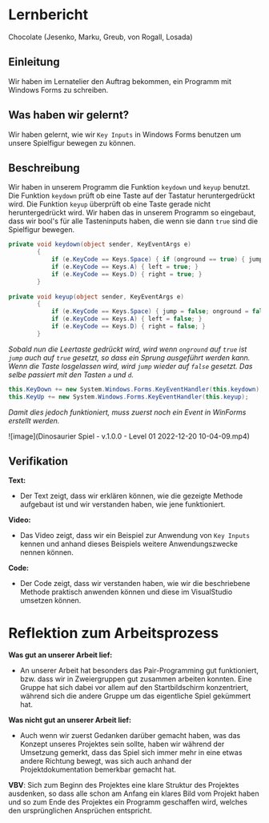 # Lernbericht

Chocolate (Jesenko, Marku, Greub, von Rogall, Losada)
## Einleitung

Wir haben im Lernatelier den Auftrag bekommen, ein Programm mit Windows Forms zu schreiben.
## Was haben wir gelernt?
Wir haben gelernt, wie wir `Key Inputs` in Windows Forms benutzen um unsere Spielfigur bewegen zu können.
## Beschreibung
Wir haben in unserem Programm die Funktion `keydown` und `keyup` benutzt.
Die Funktion `keydown` prüft ob eine Taste auf der Tastatur heruntergedrückt wird. Die Funktion `keyup` überprüft ob eine Taste gerade nicht heruntergedrückt wird. Wir haben das in unserem Programm so eingebaut, dass wir bool's für alle Tasteninputs haben, die wenn sie dann `true` sind die Spielfigur bewegen.
```C#
private void keydown(object sender, KeyEventArgs e)
        {
            if (e.KeyCode == Keys.Space) { if (onground == true) { jump = true; }}
            if (e.KeyCode == Keys.A) { left = true; }
            if (e.KeyCode == Keys.D) { right = true; }
        }
        
private void keyup(object sender, KeyEventArgs e)
        {
            if (e.KeyCode == Keys.Space) { jump = false; onground = false; airtime = false; }
            if (e.KeyCode == Keys.A) { left = false; }
            if (e.KeyCode == Keys.D) { right = false; }
        }
```
_Sobald nun die Leertaste gedrückt wird, wird wenn `onground` auf `true` ist `jump` auch auf `true` gesetzt, so dass ein Sprung ausgeführt werden kann. Wenn die Taste losgelassen wird, wird `jump` wieder auf `false` gesetzt. Das selbe passiert mit den Tasten `a` und `d`._

```C#
this.KeyDown += new System.Windows.Forms.KeyEventHandler(this.keydown);
this.KeyUp += new System.Windows.Forms.KeyEventHandler(this.keyup);
```
_Damit dies jedoch funktioniert, muss zuerst noch ein Event in WinForms erstellt werden._

![image](Dinosaurier Spiel - v.1.0.0 - Level 01 2022-12-20 10-04-09.mp4)

## Verifikation

**Text:**  
* Der Text zeigt, dass wir erklären können, wie die gezeigte Methode aufgebaut ist und wir verstanden haben, wie jene funktioniert.

**Video:**  
* Das Video zeigt, dass wir ein Beispiel zur Anwendung von `Key Inputs` kennen und anhand dieses Beispiels weitere Anwendungszwecke nennen können.

**Code:**  
* Der Code zeigt, dass wir verstanden haben, wie wir die beschriebene Methode praktisch anwenden können und diese im VisualStudio umsetzen können.

# Reflektion zum Arbeitsprozess

**Was gut an unserer Arbeit lief:**
* An unserer Arbeit hat besonders das Pair-Programming gut funktioniert, bzw. dass wir in Zweiergruppen gut zusammen arbeiten konnten. Eine Gruppe hat sich dabei vor allem auf den Startbildschirm konzentriert, während sich die andere Gruppe um das eigentliche Spiel gekümmert hat.

**Was nicht gut an unserer Arbeit lief:**
* Auch wenn wir zuerst Gedanken darüber gemacht haben, was das Konzept unseres Projektes sein sollte, haben wir während der Umsetzung gemerkt, dass das Spiel sich immer mehr in eine etwas andere Richtung bewegt, was sich auch anhand der Projektdokumentation bemerkbar gemacht hat.

**VBV**: Sich zum Beginn des Projektes eine klare Struktur des Projektes ausdenken, so dass alle schon am Anfang ein klares Bild vom Projekt haben und so zum Ende des Projektes ein Programm geschaffen wird, welches den ursprünglichen Ansprüchen entspricht.

